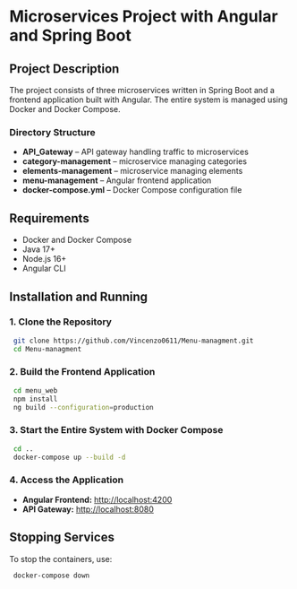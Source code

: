 # Microservices Project with Angular and Spring Boot

## Project Description
The project consists of three microservices written in Spring Boot and a frontend application built with Angular. The entire system is managed using Docker and Docker Compose.

### Directory Structure
- **API_Gateway** – API gateway handling traffic to microservices
- **category-management** – microservice managing categories
- **elements-management** – microservice managing elements
- **menu-management** – Angular frontend application
- **docker-compose.yml** – Docker Compose configuration file

## Requirements
- Docker and Docker Compose
- Java 17+
- Node.js 16+
- Angular CLI

## Installation and Running

### 1. Clone the Repository
```sh
 git clone https://github.com/Vincenzo0611/Menu-managment.git
 cd Menu-managment
```

### 2. Build the Frontend Application
```sh
 cd menu_web
 npm install
 ng build --configuration=production
```

### 3. Start the Entire System with Docker Compose
```sh
 cd ..
 docker-compose up --build -d
```

### 4. Access the Application
- **Angular Frontend:** [http://localhost:4200](http://localhost:4200)
- **API Gateway:** [http://localhost:8080](http://localhost:8080)

## Stopping Services
To stop the containers, use:
```sh
 docker-compose down
```

